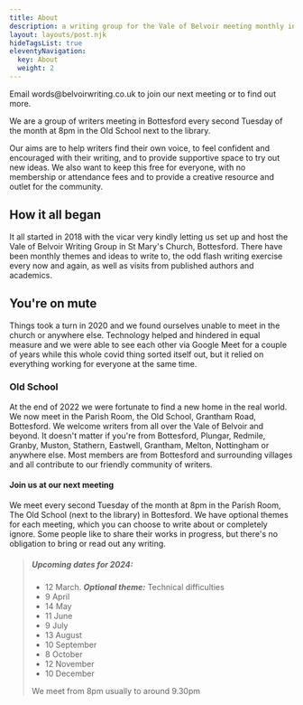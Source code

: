 ```yaml
---
title: About
description: a writing group for the Vale of Belvoir meeting monthly in the Parish Room, The Old School, Bottesford
layout: layouts/post.njk
hideTagsList: true
eleventyNavigation:
  key: About
  weight: 2
---
```

<p>Email words@belvoirwriting.co.uk to join our next meeting or to find out more.</p>
  
<p>We are a group of writers meeting in Bottesford every second Tuesday of the month at 8pm in the Old School next to the library. </p>
</p>
<p>Our aims are to help writers find their own voice, to feel confident and encouraged with their writing, and to provide supportive space to try out new ideas. We also want to keep this free for everyone, with no membership or attendance fees and to provide a creative resource and outlet for the community.</p>

## How it all began

It all started in 2018 with the vicar very kindly letting us set up and host the Vale of Belvoir Writing Group in St Mary's Church, Bottesford. There have been monthly themes and ideas to write to, the odd flash writing exercise every now and again, as well as visits from published authors and academics.

## You're on mute

Things took a turn in 2020 and we found ourselves unable to meet in the church or anywhere else. Technology helped and hindered in equal measure and we were able to see each other via Google Meet for a couple of years while this whole covid thing sorted itself out, but it relied on everything working for everyone at the same time. 

### Old School 

At the end of 2022 we were fortunate to find a new home in the real world. We now meet in the Parish Room, the Old School, Grantham Road, Bottesford. We welcome writers from all over the Vale of Belvoir and beyond. It doesn't matter if you're from Bottesford, Plungar, Redmile, Granby, Muston, Stathern, Eastwell, Grantham, Melton, Nottingham or anywhere else. Most members are from Bottesford and surrounding villages and all contribute to our friendly community of writers.

#### Join us at our next meeting

We meet every second Tuesday of the month at 8pm in the Parish Room, The Old School (next to the library) in Bottesford. We have optional themes for each meeting, which you can choose to write about or completely ignore. Some people like to share their works in progress, but there's no obligation to bring or read out any writing. <br>

> ##### Upcoming dates for 2024:
>
> - 12 March. ***Optional theme:*** Technical difficulties
> - 9 April
> - 14 May
> - 11 June
> - 9 July
> - 13 August
> - 10 September
> - 8 October
> - 12 November
> - 10 December
>
> We meet from 8pm usually to around 9.30pm